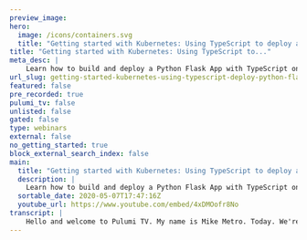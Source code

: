 ```yaml
---
preview_image:
hero:
  image: /icons/containers.svg
  title: "Getting started with Kubernetes: Using TypeScript to deploy a Python Flask app + PostgreSQL"
title: "Getting started with Kubernetes: Using TypeScript to..."
meta_desc: |
    Learn how to build and deploy a Python Flask App with TypeScript on Kubernetes.
url_slug: getting-started-kubernetes-using-typescript-deploy-python-flask-app-postgresql
featured: false
pre_recorded: true
pulumi_tv: false
unlisted: false
gated: false
type: webinars
external: false
no_getting_started: true
block_external_search_index: false
main:
  title: "Getting started with Kubernetes: Using TypeScript to deploy a Python Flask app + PostgreSQL"
  description: |
    Learn how to build and deploy a Python Flask App with TypeScript on Kubernetes.  In this episode ● Deploy a Kubernetes Cluster ● Deploy PostgreSQL on AWS RDS ● Deploy Python Flask App ● Follow along with code: https://github.com/pulumi/pulumitv    Pulumi is free, open-source, and supports many clouds, including AWS, Azure, GCP, and Kubernetes.  Get Started: https://www.pulumi.com/start
  sortable_date: 2020-05-07T17:47:16Z
  youtube_url: https://www.youtube.com/embed/4xDMOofr8No
transcript: |
    Hello and welcome to Pulumi TV. My name is Mike Metro. Today. We're gonna show how to get started with by deploying a Python Flask app in a post grass database. Let's begin in this episode, we'll show how to deploy a cabernet cluster on Amazon's elastic cabernet service EKS. Then we'll show how to deploy a post database on Amazon's managed database service R DS. And then lastly, we'll deploy a Python Flask cap onto the Cobert age cluster that will be able to talk and communicate with the post database to do right? When we hit its API that we'll expose to the public internet. As always, you can follow along with this video and this code by visiting the Pulumi TV Repo in our Pulumi github org. Let's begin for starters. I'm going to create a new VPC that will allow me to create public and private subnets across all of the A Zs in the region that I'm working within. This is us West two for me. Once the VPC comes up, we can actually define and create the cluster for use on EPS by giving it some properties such as the VPC to run in public and private submits of that VPC. We're going to say, don't deploy a dashboard, we're going to add some tags based on some business logic we want to track. And then more importantly, we're going to disable public IP S on our nodes. So when we set this, what we're actually saying is that the nodes should be housed in the private subnets that we're specifying here. But we're also going to provide some public subnets. So that way we can create some resources on AWS such as load balancers that require being in public subnets. The cluster will then be instantiated and will be able to extract its cup and fig. And once the cluster is up, we can actually start to see how we can create a script database as well on R DS. We'll specify the private subnets for it to use. These are the same ones that we're specifying to the cluster because we need the R DS cluster to only be accessible to the nodes in our cluster that is allowed by uh allowed and enforced by the security group to be using the same one as the nodes do in the cluster. We'll give it replicas two because we want an extra reader to be added to our R DS cluster. If we want multiple, multiple writers and multiple readers, we'll give it an instance class to consume the instance type that we need some tags. And then more importantly, once the cluster comes up. We can actually retrieve the information we need for the database such as its host port, user name, password and database name from the database. So we can expose that to other applications or other consumers of the output of this Pulumi stack, which brings me to a great next point. We have two different stacks here that we're going to be consuming. We're gonna stand up an infrastructure stack that will create our cluster, our R DS database and export the information for that R DS database running post. Then we'll jump into a new stack, the application stack which we'll review in just a second that we consume the Cuban Fig database connection and names space that's created from the former stack by leveraging in Pulumi what's known as a stack reference. We'll jump into that in just a second. Let's see what the infrastructure looks like when we try to run it. So I've taken the liberty of actually running this update because it can be a little bit time consuming. But we can show you that if you try to run another update, what's gonna happen is because there was no changes to our database or our clusters definition nothing is gonna change. So as the preview shows this essentially will be a no up once the update completes we'll verify it was in fact, I know of great. I can see the stacks output by saying Pulumi stack output. And I can see that I've been given a Q config and a database connection object that houses all the properties I need to communicate with the database. Of note, you can see the database connection actually maps the password with a secret cipher text. So you can actually view it uh by default, but we can actually extract that from other sects and not worry but get the full information we need to communicate with the database. Let's leverage the Qin fig output to communicate with Q control and see what nodes are in our cluster. OK, great. Now let's use Q control to see what pods are currently running in our cluster. OK, great. So with the infrastructure officially up with the cluster running and the R DS database provisioned, let's jump into our app stack that will reference our infrastructure stack for the cupid fig and database connection string. As we've seen, we define these properties in the apps, Stax config and now let's consume it in our index ts we'll create a new provider with the infrastructure stocks, Cuban fig and namespace to use. And then we'll create a new instance of what we've called our demo app. In this case, it's a Python Flask app that knows how to communicate with Post Grass and do rights to the database through an API that it exposes. This app is publicly available and available for use on the Docker hub at this user and repo name. And if we jump into what this demo apps definition looks like. We can see it too is another extension of the Pulumi component resource class which allows us to manage resources together that should be managed in the same life cycle. So I can see that I can start to take the database connection information from the infrastructure stack and create a Cotti secret with that information so that this set of credentials runs in a temporary file system on Cober netti when it's mounted onto a pod instead of living locally on disk, this secret will actually be used by the pod through its environment variables that we're essentially defining here. We can take the database connection secret do and apply on it since it's a polling output much like a future or a promise, grab its data such as its host port, user name, password and database and start to set up what these various environment variables uh need to be based on our applications, usage of it. So you can see, I can also specify a SQL alchemy ur I that is required by our flash gap. I'll then actually pass that environment into what we are creating here and known as the pod builder, which is the root of our app. So we have its environment, we can use the image name we've specified here. We'll give it some resources and have it run on a port 5000 per its definition. We'll put that pod into a deployment, give it two replicas. And then we will create a service on the deployment to expose it to the internet by creating a publicly typed load bouncer that will front the flask app. This knows how to target the pod by using the target for H CD P. We've defined Q let's actually run this application. So I'm going to create a new stack called DEV in my application stack. I'll set a config to be the user project and stack name of our infrastructure stack, which we can go back to our infrastructure stack and pull from by running Pulumi stack LS and see that it matches this string here. So we'll set that and we'll do a pluming up. Do I want to run this update? Yes. So this is going to go off and create the secret for our database that we are pulling the information from the database connection object and our infrastructure stack. This secret will then be mounted onto a deployment object of the Python Flask app and then it will be exposed through a public load balancer using a service. Let's run this update. So this update can take approximately 30 seconds or so. And then once it's up and running, it'll take about a minute or two for the public load balancer to be provisioned and ready. Great the update completed because it's gonna take another minute or two for the load bouncer to actually be accessible. Let's see a couple of uh neat things that we have in these stacks. So if I do a plume stack output on the stack, I'll see that this tax output has a instance URL that we've created by taking the load balancers uh hosting and then prefixing it with HCTP. This allows us to share this address for the application with users or with other Pulumi programs. Let's actually jump into the database by going up here here. We've logged in with P sequel to jump into the R DS database that we've provisioned in the infrastructure step before we can see what tables that currently exist and see that we have two tables, a basic one that comes included with most R DS instances and postscript instances and the account table, which is a reflection of the account object model that we have in our Python Flask cap. If I do a select all from account, I have nothing currently. So let's see if our application is up and running. We're going to leverage the stack output in Kerl by passing it in as an argument to curl. Let's see if the cluster. Well, let's see if the application is fully up there. It is our api responsive with Hello world. Great. One more time. Great. So on the root path of this application, we expose a basic response that just returns in JSON. Hello world, there's also an accounts path that allows us to do a post request to write to the database by creating a new account name. So I'm gonna do a poster request to the same flask api that we have provisioned on cnet's. And I'm going to say pass in the new account name, Mike and we're going to use the instance URL just like we did with before we'll give it the accounts path. And let's see what that returns. Great. The mic account was successfully created in the database. Let's verify that in R DS. If I do select, start from account one more time, there's a mic entry into the account database or sorry, the account table. Great. So in this episode, we covered a couple of different things. We covered multiple stacks such as the infrastructure stack for our cluster on EPS and our R DS database for Postgres. In our application stack, we are able to consume the output of our infrastructure stack to get the information we need such as the cup and fig the name space and the database connection information to form a database connection string after it's been placed in a community secret that gets set into our environment variables and ultimately mounted into our pod that our deployment manages and our service publicly exposes to the internet. That's all the time I have to for today. I hope you've learned a great deal. Thank you and have a great day.
---
```

